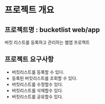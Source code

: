 # 프로젝트 개요
## 프로젝트명 : bucketlist web/app
버킷 리스트를 등록하고 관리하는 웹앱 프로젝트

## 프로젝트 요구사항
- 버킷리스트를 등록할 수 있다.
- 등록된 버킷리스트를 조회할 수 있다.
- 버킷리스트를 수정할수 있다.
- 버킷리스트를 삭제할수 있다.
- 버킷리스트를 공유할수 있다.
